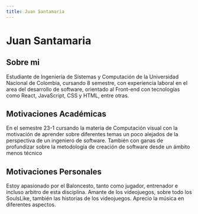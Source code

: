 ```yaml
---
title: Juan Santamaria
---
```


# Juan Santamaria

## Sobre mi

Estudiante de Ingeniería de Sistemas y Computación de la Universidad Nacional de Colombia, cursando 8 semestre, con experiencia laboral en el area del desarrollo de software, orientado al Front-end con tecnologías como React, JavaScript, CSS y HTML, entre otras.

## Motivaciones Académicas

En el semestre 23-1 cursando la materia de Computación visual con la motivación de aprender sobre diferentes temas un poco alejados de la perspectiva de un ingeniero de software. También con ganas de profundizar sobre la metodología de creación de software desde un ámbito menos técnico

## Motivaciones Personales

Estoy apasionado por el Baloncesto, tanto como jugador, entrenador e incluso arbitro de esta disciplina. Amante de los videojuegos, sobre todo los SoulsLike, también las historias de los videojuegos. Aprecio la música en diferentes aspectos.
